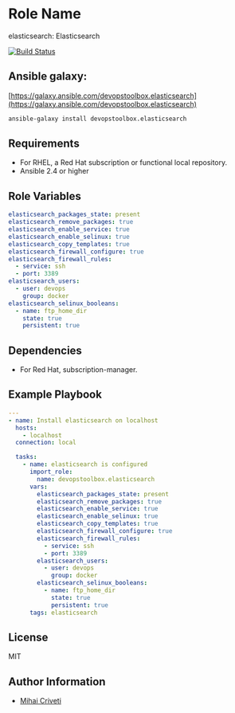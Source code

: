 Role Name
=========

elasticsearch: Elasticsearch

[![Build Status](https://travis-ci.org/cmihai-ansible/elasticsearch.svg?branch=master)](https://travis-ci.org/cmihai-ansible/elasticsearch)

Ansible galaxy:
---------------

[https://galaxy.ansible.com/devopstoolbox.elasticsearch](https://galaxy.ansible.com/devopstoolbox.elasticsearch)

```bash
ansible-galaxy install devopstoolbox.elasticsearch
```

Requirements
------------

- For RHEL, a Red Hat subscription or functional local repository.
- Ansible 2.4 or higher

Role Variables
--------------

```yaml
elasticsearch_packages_state: present
elasticsearch_remove_packages: true
elasticsearch_enable_service: true
elasticsearch_enable_selinux: true
elasticsearch_copy_templates: true
elasticsearch_firewall_configure: true
elasticsearch_firewall_rules:
  - service: ssh
  - port: 3389
elasticsearch_users:
  - user: devops
    group: docker
elasticsearch_selinux_booleans:
  - name: ftp_home_dir
    state: true
    persistent: true
```

Dependencies
------------

- For Red Hat, subscription-manager.

Example Playbook
----------------

```yaml
---
- name: Install elasticsearch on localhost
  hosts:
    - localhost
  connection: local

  tasks:
    - name: elasticsearch is configured
      import_role:
        name: devopstoolbox.elasticsearch
      vars:
        elasticsearch_packages_state: present
        elasticsearch_remove_packages: true
        elasticsearch_enable_service: true
        elasticsearch_enable_selinux: true
        elasticsearch_copy_templates: true
        elasticsearch_firewall_configure: true
        elasticsearch_firewall_rules:
          - service: ssh
          - port: 3389
        elasticsearch_users:
          - user: devops
            group: docker
        elasticsearch_selinux_booleans:
          - name: ftp_home_dir
            state: true
            persistent: true
      tags: elasticsearch
```

License
-------

MIT

Author Information
------------------

- [Mihai Criveti](https://www.linkedin.com/in/devopstoolbox.)
